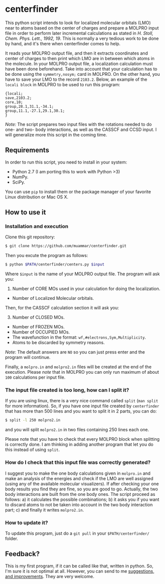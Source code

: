 centerfinder
============

This python script intends to look for localized molecular orbitals (LMO) near
to atoms based on the center of charges and prepare a MOLPRO input file in
order to perform later incremental calculations as stated in _H. Stoll, Chem.
Phys. Lett., 1992, 19_. This is normally a very tedious work to be done by
hand, and it's there when centerfinder comes to help.

It reads your MOLPRO output file, and then it extracts coordinates and center
of charges to then print which LMO are in between which atoms in the molecule.
In your MOLPRO output file, a localization calculation must have been done
beforehand. Take into account that your calculation has to be done using the
`symmetry,nosym;` card in MOLPRO. On the other hand, you have to save your LMO
to the record `2103.2`. Below, an example of the `locali block` in MOLPRO to be
used to run this program:

```
{locali;
save,2103.2;
core,10;
group,28.1,31.1,-34.1;
group,11.1,-27.1,29.1,30.1;
}
```

*Note:* The script prepares two input files with the rotations needed to do
one- and two- body interactions, as well as the CASSCF and CCSD input. I will
generalize more this script in the coming time.

## Requirements

In order to run this script, you need to install in your system:

- Python 2.7 (I am porting this to work with Python >3)
- NumPy.
- SciPy.

You can use `pip` to install them or the package manager of your favorite Linux
distribution or Mac OS X.

## How to use it

### Installation and execution

Clone this git repository:

```bash
$ git clone https://github.com/muammar/centerfinder.git
```

Then you excute the program as follows:

```bash
$ python $PATH/centerfinder/centers.py $input
```
Where `$input` is the name of your MOLPRO output file. The program will ask you:

1. Number of CORE MOs used in your calculation for doing the localization.
- Number of Localized Molecular orbitals.

Then, for the CASSCF calculation section it will ask you:

3. Number of CLOSED MOs.
- Number of FROZEN MOs.
- Number of OCCUPIED MOs.
- The wavefunction in the format: `wf,#electrons,Sym,Multiplicity`.
- Atoms to be discarded by symmetry reasons.

*Note*: The default answers are `NO` so you can just press enter and the
program will continue.

Finally, a `molpro.in` and `molpro2.in` files will be created at the end of the
execution. Please *note* that in MOLPRO you can only run maximum of about `100`
calculations per input file.

### The input file created is too long, how can I split it?

If you are using linux, there is a very nice command called `split` (`man
split` for more information). So, if you have one input file created by
`centerfinder` that has more than 500 lines and you want to split it in
2 parts, you can do:

```bash
$ split -l 250 molpro2.in
```
and you will split `molpro2.in` in two files containing 250 lines each one.

Please note that you have to check that every MOLPRO block when splitting is
correctly done. I am thinking in adding another program that let you do this
instead of using `split`.

### How do I check that this input file was correctly generated?

I suggest you to make the one body calculations given in `molpro.in` and make
an analysis of the energies and check if the LMO are well assigned (using any
of the available molecular visualizers). If after checking your one body
results you find they are fine, so you are good to go. Actually, the two body
interactions are built from the one body ones. The script proceed as follows:
a) it calculates the possible combinations; b) it asks you if you want to
discard atoms to not be taken into account in the two body interaction part; c)
and finally it writes `molpro2.in`.

### How to update it?

To update this program, just do a `git pull` in your `$PATH/centerfinder/`
folder.

## Feedback?

This is my first program, if it can be called like that, written in python. So,
I'm sure it is not optimal at all. However, you can send to me
[suggestions, and improvements](https://github.com/muammar/centerfinder/issues).
They are very welcome.
